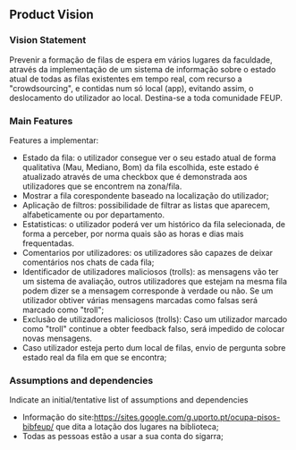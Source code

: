 
## Product Vision

### Vision Statement

Prevenir a formação de filas de espera em vários lugares da faculdade, através da implementação de um sistema de informação sobre o estado atual de todas as filas existentes em tempo real, com recurso a "crowdsourcing", e contidas num só local (app), evitando assim, o deslocamento do utilizador ao local. Destina-se a toda comunidade FEUP. 

### Main Features

Features a implementar:

 - Estado da fila: o utilizador consegue ver o seu estado atual de forma qualitativa (Mau, Mediano, Bom) da fila escolhida, este estado é atualizado através de uma checkbox que é demonstrada aos utilizadores que se encontrem na zona/fila.
 - Mostrar a fila corespondente baseado na localização do utilizador;
 - Aplicação de filtros: possibilidade de filtrar as listas que aparecem, alfabeticamente ou por departamento.
 - Estatisticas: o utilizador poderá ver um histórico da fila selecionada, de forma a perceber, por norma quais são as horas e dias mais frequentadas.
 - Comentarios por utilizadores: os utilizadores são capazes de deixar comentários nos chats de cada fila;
 - Identificador de utilizadores maliciosos (trolls): as mensagens vão ter um sistema de avaliação, outros utilizadores que estejam na mesma fila podem dizer se a mensagem corresponde à verdade ou não. Se um utilizador obtiver várias mensagens marcadas como falsas será marcado como "troll";
 - Exclusão de utilizadores maliciosos (trolls): Caso um utilizador marcado como "troll" continue a obter feedback falso, será impedido de colocar novas mensagens.
 - Caso utilizador esteja perto dum local de filas, envio de pergunta sobre estado real da fila em que se encontra;
 

### Assumptions and dependencies
Indicate an  initial/tentative list of assumptions and dependencies 

- Informação do site:https://sites.google.com/g.uporto.pt/ocupa-pisos-bibfeup/ que dita a lotação dos lugares na biblioteca;
- Todas as pessoas estão a usar a sua conta do sigarra; 

